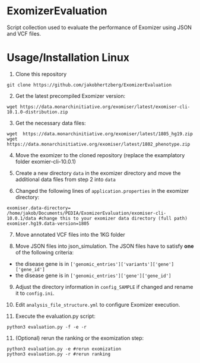 # ExomizerEvaluation
Script collection used to evaluate the performance of Exomizer using JSON and VCF files.

# Usage/Installation Linux

1. Clone this repository
```
git clone https://github.com/jakobhertzberg/ExomizerEvaluation
```
2. Get the latest precompiled Exomizer version: 
```
wget https://data.monarchinitiative.org/exomiser/latest/exomiser-cli-10.1.0-distribution.zip
```
3. Get the necessary data files:
```
wget  https://data.monarchinitiative.org/exomiser/latest/1805_hg19.zip
wget  https://data.monarchinitiative.org/exomiser/latest/1802_phenotype.zip 
```
4. Move the exomizer to the cloned repository (replace the examplatory folder exomier-cli-10.0.1)

5. Create a new directory ```data``` in the exomizer directory and move the additional data files from step 2 into ```data```

6. Changed the following lines of ```application.properties``` in the exomizer directory:
```
exomiser.data-directory= /home/jakob/Documents/PEDIA/ExomizerEvaluation/exomiser-cli-10.0.1/data #change this to your exomizer data directory (full path) 
exomiser.hg19.data-version=1805
```
7. Move annotated VCF files into the 1KG folder

8. Move JSON files into json_simulation. The JSON files have to satisfy <b>one</b> of the following criteria:
  - the disease gene is in ```['genomic_entries']['variants']['gene']['gene_id']```
  - the disease gene is in ```['genomic_entries']['gene']['gene_id']```

9. Adjust the directory information in ```config_SAMPLE``` if changed and rename it to ```config.ini```.

10. Edit ```analysis_file_structure.yml``` to configure Exomizer execution.

10. Execute the evaluation.py script:
```
python3 evaluation.py -f -e -r
```

11. (Optional) rerun the ranking or the exomization step:
```
python3 evaluation.py -e #rerun exomization
python3 evaluation.py -r #rerun ranking
```


